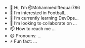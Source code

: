 - 👋 Hi, I’m @Mohammediftequar786
- 👀 I’m interested in Football...
- 🌱 I’m currently learning DevOps...
- 💞️ I’m looking to collaborate on ...
- 📫 How to reach me ...
- 😄 Pronouns: ...
- ⚡ Fun fact: ...

<!---
Mohammediftequar786/Mohammediftequar786 is a ✨ special ✨ repository because its `README.md` (this file) appears on your GitHub profile.
You can click the Preview link to take a look at your changes.
--->
